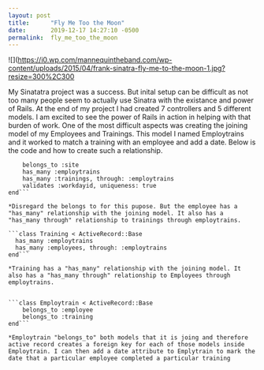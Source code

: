 ```yaml
---
layout: post
title:      "Fly Me Too the Moon"
date:       2019-12-17 14:27:10 -0500
permalink:  fly_me_too_the_moon
---
```


![](https://i0.wp.com/mannequintheband.com/wp-content/uploads/2015/04/frank-sinatra-fly-me-to-the-moon-1.jpg?resize=300%2C300

My Sinatatra project was a success. But inital setup can be difficult as not too many people seem to actually use Sinatra with the existance and power of Rails. At the end of my project I had created 7 controllers and 5 different models. I am excited to see the power of Rails in action in helping with that burden of work.  One of the most difficult aspects was creating the joining model of my Employees and Trainings. This model I named Employtrains and it worked to match a training with an employee and add a date. Below is the code and how to create such a relationship.

```class Employee < ActiveRecord::Base 
    belongs_to :site
    has_many :employtrains
    has_many :trainings, through: :employtrains
    validates :workdayid, uniqueness: true 
end```

*Disregard the belongs to for this pupose. But the employee has a "has_many" relationship with the joining model. It also has a "has_many through" relationship to trainings through employtrains.

```class Training < ActiveRecord::Base 
  has_many :employtrains
  has_many :employees, through: :employtrains
end```

*Training has a "has_many" relationship with the joining model. It also has a "has_many through" relationship to Employees through employtrains.


```class Employtrain < ActiveRecord::Base 
    belongs_to :employee 
    belongs_to :training
end```

*Employtrain "belongs_to" both models that it is joing and therefore active record creates a foreign key for each of those models inside Employtrain. I can then add a date attribute to Emplytrain to mark the date that a particular employee completed a particular training





